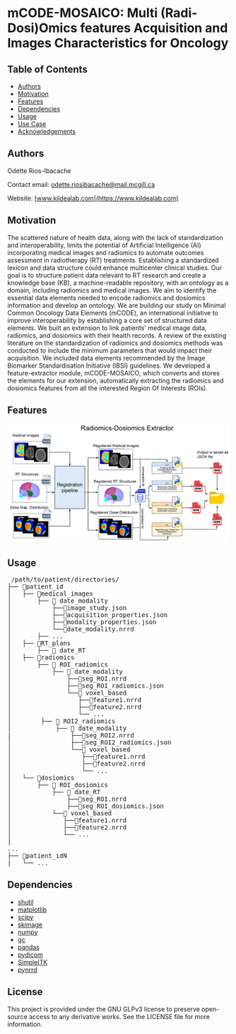 # mCODE-MOSAICO: Multi (Radi-Dosi)Omics features Acquisition and Images Characteristics for Oncology

## Table of Contents
  *  [Authors](#Authors)
  *  [Motivation](#Motivation)
  *  [Features](#Features)
  *  [Dependencies](#Dependencies)
  *  [Usage](#Usage)
  *  [Use Case](#UseCase)
  *  [Acknowledgements](#Acknowledgments)
## Authors
Odette Rios-Ibacache

Contact email: <a href="mailto:odette.riosibacache@mail.mcgill.ca">odette.riosibacache@mail.mcgill.ca</a>

Website:  [www.kildealab.com](https://www.kildealab.com) 

## Motivation
The scattered nature of health data, along with the lack of standardization and interoperability, limits the potential of Artificial Intelligence (AI) incorporating medical images and radiomics to automate outcomes assessment in radiotherapy (RT) treatments. Establishing a standardized lexicon and data structure could enhance multicenter clinical studies. Our goal is to structure patient data relevant to RT research and create a knowledge base (KB), a machine-readable repository, with an ontology as a domain, including radiomics and medical images.  We aim to identify the essential data elements needed to encode radiomics and dosiomics information and develop an ontology. We are building our study on Minimal Common Oncology Data Elements (mCODE), an international initiative to improve interoperability by establishing a core set of structured data elements. We built an extension to link patients' medical image data, radiomics, and dosiomics with their health records. A review of the existing literature on the standardization of radiomics and dosiomics methods was conducted to include the minimum parameters that would impact their acquisition. We included data elements recommended by the Image Biomarker Standardisation Initiative (IBSI) guidelines. We developed a feature-extractor module, mCODE-MOSAICO, which converts and stores the elements for our extension, automatically extracting the radiomics and dosiomics features from all the interested Region Of Interests (ROIs). 

## Features
![Optional Text](diagram.png)

    
## Usage

<pre> /path/to/patient/directories/ 
├── 📁patient_id
│   ├── 📁medical_images
│       ├── 📁 date_modality
│           ├──📄image_study.json
│           ├──📄acquisition_properties.json
│           ├──📄modality_properties.json 
│           └──📄date_modality.nrrd 
│       ├── ... 
│   ├── 📁RT_plans
│       ├── 📁 date_RT
│   ├── 📁radiomics
│       ├── 📁 ROI_radiomics
│           ├── 📁 date_modality
│               ├──📄seg_ROI.nrrd
│               ├──📄seg_ROI_radiomics.json
│               └──📁 voxel_based
│                  ├──📄feature1.nrrd
│                  ├──📄feature2.nrrd
│                  └── ... 
│        ├── 📁 ROI2_radiomics
│            ├── 📁 date_modality
|                ├──📄seg_ROI2.nrrd
│                ├──📄seg_ROI2_radiomics.json
│                └──📁 voxel_based
│                   ├──📄feature1.nrrd
│                   ├──📄feature2.nrrd
│                   └── ... 
│   └── 📁dosiomics
│       ├── 📁 ROI_dosiomics
│           ├── 📁 date_RT
│               ├──📄seg_ROI.nrrd
│               ├──📄seg_ROI_dosiomics.json
│           └──📁 voxel_based
│              ├──📄feature1.nrrd
│              ├──📄feature2.nrrd
│              └── ... 
│ 
...
├── 📁patient_idN
|   └── ...
</pre>

## Dependencies
  *  [shutil](https://docs.python.org/3/library/shutil.html)
  *  [matplotlib](https://matplotlib.org/)
  *  [scipy](https://scipy.org/)
  *  [skimage](https://scikit-image.org/)
  *  [numpy](https://numpy.org/)
  *  [gc](https://docs.python.org/3/library/gc.html)
  *  [pandas](https://pandas.pydata.org/)
  *  [pydicom](https://pydicom.github.io/pydicom/stable/)
  *  [SimpleITK](https://docs.python.org/3/library/json.html)
  *  [pynrrd](https://pynrrd.readthedocs.io/en/stable/index.html#)

## License 
This project is provided under the GNU GLPv3 license to preserve open-source access to any derivative works. See the LICENSE file for more information.
